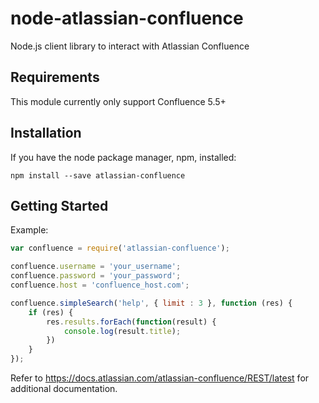 # node-atlassian-confluence
Node.js client library to interact with Atlassian Confluence

## Requirements
This module currently only support Confluence 5.5+

## Installation

If you have the node package manager, npm, installed:

```shell
npm install --save atlassian-confluence
```

## Getting Started


Example:

```javascript
var confluence = require('atlassian-confluence');

confluence.username = 'your_username';
confluence.password = 'your_password';
confluence.host = 'confluence_host.com';

confluence.simpleSearch('help', { limit : 3 }, function (res) {
    if (res) {
        res.results.forEach(function(result) {
            console.log(result.title);
        })
    }
});
```

Refer to https://docs.atlassian.com/atlassian-confluence/REST/latest for additional documentation.